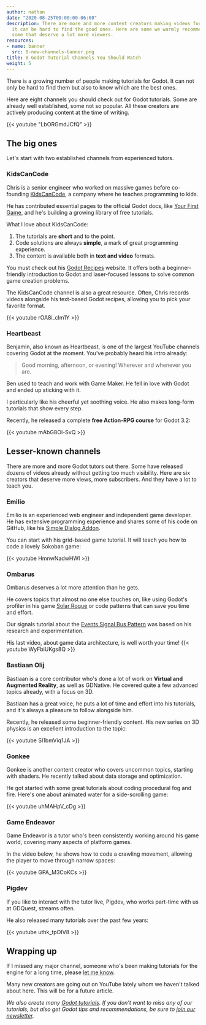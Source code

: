 ```yaml
---
author: nathan
date: "2020-08-25T00:00:00-06:00"
description: There are more and more content creators making videos for Godot and
  it can be hard to find the good ones. Here are some we warmly recommend, including
  some that deserve a lot more viewers.
resources:
- name: banner
  src: 8-new-channels-banner.png
title: 8 Godot Tutorial Channels You Should Watch
weight: 5
---
```


There is a growing number of people making tutorials for Godot. It can not only be hard to find them but also to know which are the best ones.

Here are eight channels you should check out for Godot tutorials. Some are already well established, some not so popular. All these creators are actively producing content at the time of writing.

{{< youtube "LbORGmdJCfQ" >}}

## The big ones

Let's start with two established channels from experienced tutors.

### KidsCanCode

Chris is a senior engineer who worked on massive games before co-founding [KidsCanCode](http://kidscancode.org/), a company where he teaches programming to kids.

He has contributed essential pages to the official Godot docs, like [Your First Game](https://docs.godotengine.org/en/stable/getting_started/step_by_step/your_first_game.html), and he's building a growing library of free tutorials.

What I love about KidsCanCode:

1. The tutorials are **short** and to the point.
1. Code solutions are always **simple**, a mark of great programming experience.
1. The content is available both in **text and video** formats.

You must check out his [Godot Recipes](http://kidscancode.org/godot_recipes/) website. It offers both a beginner-friendly introduction to Godot and laser-focused lessons to solve common game creation problems.

The KidsCanCode channel is also a great resource. Often, Chris records videos alongside his text-based Godot recipes, allowing you to pick your favorite format.

{{< youtube rOA8i_clm1Y >}}

### Heartbeast

Benjamin, also known as Heartbeast, is one of the largest YouTube channels covering Godot at the moment. You've probably heard his intro already:

> Good morning, afternoon, or evening! Wherever and whenever you are.

Ben used to teach and work with Game Maker. He fell in love with Godot and ended up sticking with it.

I particularly like his cheerful yet soothing voice. He also makes long-form tutorials that show every step.

Recently, he released a complete **free Action-RPG course** for Godot 3.2:

{{< youtube mAbG8Oi-SvQ >}}

## Lesser-known channels

There are more and more Godot tutors out there. Some have released dozens of videos already without getting too much visibility. Here are six creators that deserve more views, more subscribers. And they have a lot to teach you.

### Emilio

Emilio is an experienced web engineer and independent game developer. He has extensive programming experience and shares some of his code on GitHub, like his [Simple Dialog Addon](https://github.com/coppolaemilio/godot-simple-dialog).

You can start with his grid-based game tutorial. It will teach you how to code a lovely Sokoban game:

{{< youtube HmnwNadwHWI >}}

### Ombarus

Ombarus deserves a lot more attention than he gets.

He covers topics that almost no one else touches on, like using Godot's profiler in his game [Solar Rogue](https://www.youtube.com/watch?v=_Bmy0203ZUU) or code patterns that can save you time and effort.

Our signals tutorial about the [Events Signal Bus Pattern](/tutorial/godot/gdscript/events-signals-pattern/) was based on his research and experimentation.

His last video, about game data architecture, is well worth your time!
{{< youtube WyFbiUKgs8Q >}}

### Bastiaan Olij

Bastiaan is a core contributor who's done a lot of work on **Virtual and Augmented Reality**, as well as GDNative. He covered quite a few advanced topics already, with a focus on 3D.

Bastiaan has a great voice, he puts a lot of time and effort into his tutorials, and it's always a pleasure to follow alongside him.

Recently, he released some beginner-friendly content. His new series on 3D physics is an excellent introduction to the topic:

{{< youtube SI1bmViq1JA >}}

### Gonkee

Gonkee is another content creator who covers uncommon topics, starting with shaders. He recently talked about data storage and optimization.

He got started with some great tutorials about coding procedural fog and fire. Here's one about animated water for a side-scrolling game:

{{< youtube uhMAHpV_cDg >}}

### Game Endeavor

Game Endeavor is a tutor who's been consistently working around his game world, covering many aspects of platform games.

In the video below, he shows how to code a crawling movement, allowing the player to move through narrow spaces:

{{< youtube GPA_M3CoKCs >}}

### Pigdev

If you like to interact with the tutor live, Pigdev, who works part-time with us at GDQuest, streams often.

He also released many tutorials over the past few years:

{{< youtube uthk_tpOIV8 >}}

## Wrapping up

If I missed any major channel, someone who's been making tutorials for the engine for a long time, please [let me know](https://twitter.com/NathanGDQuest).

Many new creators are going out on YouTube lately whom we haven't talked about here. This will be for a future article.

_We also create many [Godot tutorials](/tutorial/godot/). If you don't want to miss any of our tutorials, but also get Godot tips and recommendations, be sure to [join our newsletter](https://gdquest.us13.list-manage.com/subscribe?u=3615f79caa5ec656a8f7dfdbc&id=9aeb15f656)._
